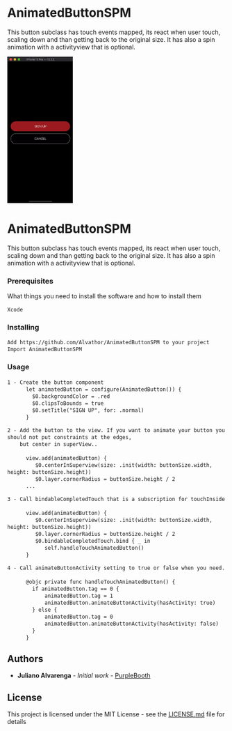 # AnimatedButtonSPM

This button subclass has touch events mapped, its react when user touch,  scaling down and than getting back to the original size.
It has also a spin animation with a activityview that is optional.

<img height="30%" width="30%" src="https://github.com/Alvathor/AnimatedButtonSPM/blob/master/ezgif.com-video-to-gif.gif" alt="AnimatedButton.gif"></img>



# AnimatedButtonSPM

This button subclass has touch events mapped, its react when user touch,  scaling down and than getting back to the original size. It has also a spin animation with a activityview that is optional.

### Prerequisites

What things you need to install the software and how to install them

```
Xcode
```

### Installing

```
Add https://github.com/Alvathor/AnimatedButtonSPM to your project
Import AnimatedButtonSPM
```

### Usage

```
1 - Create the button component
      let animatedButton = configure(AnimatedButton()) {
        $0.backgroundColor = .red
        $0.clipsToBounds = true
        $0.setTitle("SIGN UP", for: .normal)
      }
```

```
2 - Add the button to the view. If you want to animate your button you should not put constraints at the edges,  
    but center in superView..

      view.add(animatedButton) {
         $0.centerInSuperview(size: .init(width: buttonSize.width, height: buttonSize.height))
         $0.layer.cornerRadius = buttonSize.height / 2
      ...            
```

```
3 - Call bindableCompletedTouch that is a subscription for touchInside

      view.add(animatedButton) {
         $0.centerInSuperview(size: .init(width: buttonSize.width, height: buttonSize.height))
         $0.layer.cornerRadius = buttonSize.height / 2
         $0.bindableCompletedTouch.bind { _ in
            self.handleTouchAnimatedButton()
      }
```

```
4 - Call animateButtonActivity setting to true or false when you need.

      @objc private func handleTouchAnimatedButton() {
        if animatedButton.tag == 0 {
            animatedButton.tag = 1
            animatedButton.animateButtonActivity(hasActivity: true)
        } else {
            animatedButton.tag = 0
            animatedButton.animateButtonActivity(hasActivity: false)
        }
      }
```

## Authors

* **Juliano Alvarenga** - *Initial work* - [PurpleBooth](https://github.com/Alvathor)

## License

This project is licensed under the MIT License - see the [LICENSE.md](LICENSE.md) file for details
